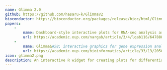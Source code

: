 ```yaml
---
name: Glimma 2.0
github: https://github.com/hasaru-k/GlimmaV2
bioconductor: https://bioconductor.org/packages/release/bioc/html/Glimma.html
papers:
    - 
        name: Dashboard-style interactive plots for RNA-seq analysis are R Markdown ready with Glimma 2.0
        url: https://academic.oup.com/nargab/article/3/4/lqab116/6478883    
    - 
        name: Glimma&#58; interactive graphics for gene expression analysis
        url: https://academic.oup.com/bioinformatics/article/33/13/2050/2997287    
icon: glimma2.png
description: An interactive R widget for creating plots for differential expression analysis
---
```

